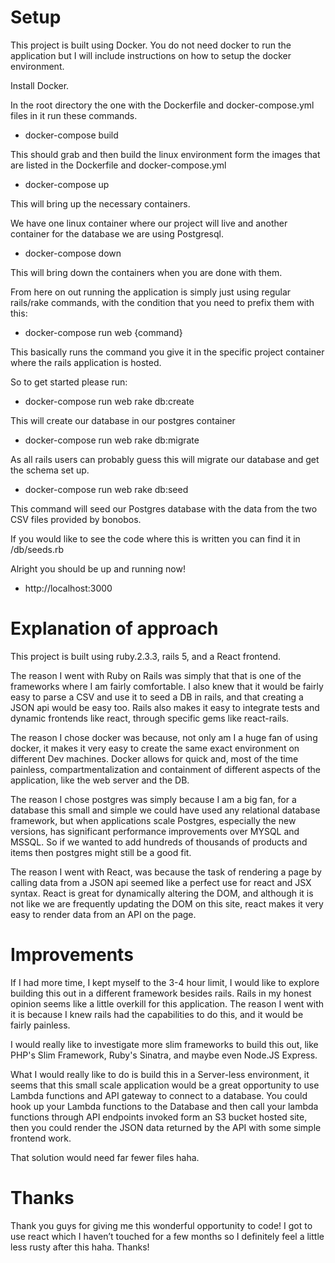 # Setup

This project is built using Docker. You do not need docker to run the application but I will include instructions on how to setup the docker environment. 



Install Docker.


In the root directory the one with the Dockerfile and docker-compose.yml files in it run these commands.

 - docker-compose build

 This should grab and then build the linux environment form the images that are listed in the Dockerfile and docker-compose.yml


 - docker-compose up 

 This will bring up the necessary containers.

 We have one linux container where our project will live and another container for the database we are using Postgresql.

 - docker-compose down

 This will bring down the containers when you are done with them. 

 From here on out running the application is simply just using regular rails/rake commands, with the condition that you need to prefix them with this:

 - docker-compose run web {command}

 This basically runs the command you give it in the specific project container where the rails application is hosted. 


 So to get started please run:

 - docker-compose run web rake db:create

 This will create our database in our postgres container

 - docker-compose run web rake db:migrate

 As all rails users can probably guess this will migrate our database and get the schema set up.

 - docker-compose run web rake db:seed

 This command will seed our Postgres database with the data from the two CSV files provided by bonobos.

 If you would like to see the code where this is written you can find it in /db/seeds.rb


 Alright you should be up and running now!
 - http://localhost:3000


# Explanation of approach

This project is built using ruby.2.3.3, rails 5, and a React frontend.

The reason I went with Ruby on Rails was simply that that is one of the frameworks where I am fairly comfortable. I also knew that it would be fairly easy to parse a CSV and use it to seed a DB in rails, and that creating a JSON api would be easy too. Rails also makes it easy to integrate tests and dynamic frontends like react, through specific gems like react-rails.

The reason I chose docker was because, not only am I a huge fan of using docker, it makes it very easy to create the same exact environment on different Dev machines. Docker allows for quick and, most of the time painless, compartmentalization and containment of different aspects of the application, like the web server and the DB.

The reason I chose postgres was simply because I am a big fan, for a database this small and simple we could have used any relational database framework, but when applications scale Postgres, especially the new versions, has significant performance improvements over MYSQL and MSSQL. So if we wanted to add hundreds of thousands of products and items then postgres might still be a good fit.

The reason I went with React, was because the task of rendering a page by calling data from a JSON api seemed like a perfect use for react and JSX syntax. React is great for dynamically altering the DOM, and although it is not like we are frequently updating the DOM on this site, react makes it very easy to render data from an API on the page.


# Improvements

If I had more time, I kept myself to the 3-4 hour limit, I would like to explore building this out in a different framework besides rails. Rails in my honest opinion seems like a little overkill for this application. The reason I went with it is because I knew rails had the capabilities to do this, and it would be fairly painless.

I would really like to investigate more slim frameworks to build this out, like PHP's Slim Framework, Ruby's Sinatra, and maybe even Node.JS Express.

What I would really like to do is build this in a Server-less environment, it seems that this small scale application would be a great opportunity to use Lambda functions and API gateway to connect to a database. You could hook up your Lambda functions to the Database and then call your lambda functions through API endpoints invoked form an S3 bucket hosted site, then you could render the JSON data returned by the API with some simple frontend work. 

That solution would need far fewer files haha.

# Thanks

Thank you guys for giving me this wonderful opportunity to code! I got to use react which I haven’t touched for a few months so I definitely feel a little less rusty after this haha. Thanks!



